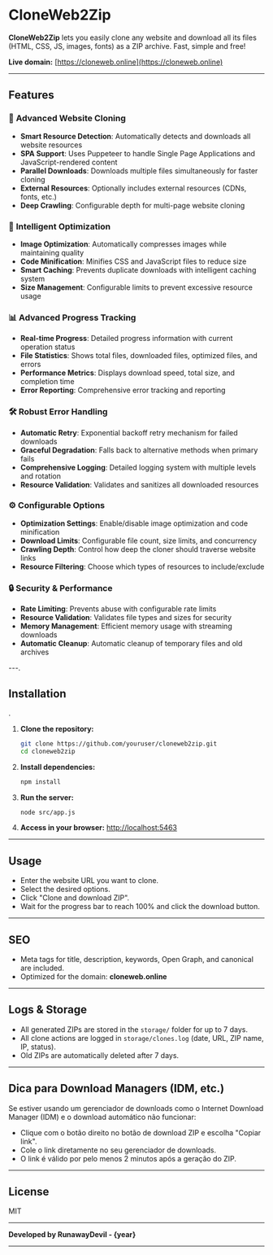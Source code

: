 # CloneWeb2Zip

**CloneWeb2Zip** lets you easily clone any website and download all its files (HTML, CSS, JS, images, fonts) as a ZIP archive. Fast, simple and free!

**Live domain:** [https://cloneweb.online](https://cloneweb.online)

---

## Features

### 🚀 **Advanced Website Cloning**
- **Smart Resource Detection**: Automatically detects and downloads all website resources
- **SPA Support**: Uses Puppeteer to handle Single Page Applications and JavaScript-rendered content
- **Parallel Downloads**: Downloads multiple files simultaneously for faster cloning
- **External Resources**: Optionally includes external resources (CDNs, fonts, etc.)
- **Deep Crawling**: Configurable depth for multi-page website cloning

### 🎯 **Intelligent Optimization**
- **Image Optimization**: Automatically compresses images while maintaining quality
- **Code Minification**: Minifies CSS and JavaScript files to reduce size
- **Smart Caching**: Prevents duplicate downloads with intelligent caching system
- **Size Management**: Configurable limits to prevent excessive resource usage

### 📊 **Advanced Progress Tracking**
- **Real-time Progress**: Detailed progress information with current operation status
- **File Statistics**: Shows total files, downloaded files, optimized files, and errors
- **Performance Metrics**: Displays download speed, total size, and completion time
- **Error Reporting**: Comprehensive error tracking and reporting

### 🛠 **Robust Error Handling**
- **Automatic Retry**: Exponential backoff retry mechanism for failed downloads
- **Graceful Degradation**: Falls back to alternative methods when primary fails
- **Comprehensive Logging**: Detailed logging system with multiple levels and rotation
- **Resource Validation**: Validates and sanitizes all downloaded resources

### ⚙️ **Configurable Options**
- **Optimization Settings**: Enable/disable image optimization and code minification
- **Download Limits**: Configurable file count, size limits, and concurrency
- **Crawling Depth**: Control how deep the cloner should traverse website links
- **Resource Filtering**: Choose which types of resources to include/exclude

### 🔒 **Security & Performance**
- **Rate Limiting**: Prevents abuse with configurable rate limits
- **Resource Validation**: Validates file types and sizes for security
- **Memory Management**: Efficient memory usage with streaming downloads
- **Automatic Cleanup**: Automatic cleanup of temporary files and old archives

---.

## Installation
.
1. **Clone the repository:**
   ```bash
   git clone https://github.com/youruser/cloneweb2zip.git
   cd cloneweb2zip
   ```
2. **Install dependencies:**
   ```bash
   npm install
   ```
3. **Run the server:**
   ```bash
   node src/app.js
   ```
4. **Access in your browser:**
   [http://localhost:5463](http://localhost:5463)

---

## Usage
- Enter the website URL you want to clone.
- Select the desired options.
- Click "Clone and download ZIP".
- Wait for the progress bar to reach 100% and click the download button.

---

## SEO
- Meta tags for title, description, keywords, Open Graph, and canonical are included.
- Optimized for the domain: **cloneweb.online**

---

## Logs & Storage
- All generated ZIPs are stored in the `storage/` folder for up to 7 days.
- All clone actions are logged in `storage/clones.log` (date, URL, ZIP name, IP, status).
- Old ZIPs are automatically deleted after 7 days.

---

## Dica para Download Managers (IDM, etc.)
Se estiver usando um gerenciador de downloads como o Internet Download Manager (IDM) e o download automático não funcionar:
- Clique com o botão direito no botão de download ZIP e escolha "Copiar link".
- Cole o link diretamente no seu gerenciador de downloads.
- O link é válido por pelo menos 2 minutos após a geração do ZIP.

---

## License
MIT

---

**Developed by RunawayDevil - {year}** 

--- 